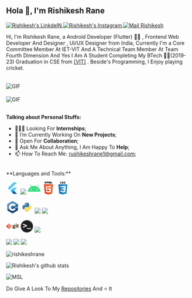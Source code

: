 ## Hola 👋, I'm Rishikesh Rane  

<a href="https://www.linkedin.com/in/rishikesh-rane-0836a484/">
  <img align="center" alt="Rishikesh's LinkdeIN" width="22px" src="https://cdn.jsdelivr.net/npm/simple-icons@v3/icons/linkedin.svg" />
</a>
<a href="https://www.instagram.com/r_i_s_h_i18/">
  <img align="center" alt="Rishikesh's Instagram" width="22px" src="https://cdn.jsdelivr.net/npm/simple-icons@v3/icons/instagram.svg" />
</a>
<a href="mailto:rushikeshrane1@gmail.com">
  <img align="center" alt="Mail Rishikesh" width="22px" src="https://cdn.jsdelivr.net/npm/simple-icons@3.1.0/icons/gmail.svg" />
</a>

<br>

<p>
Hi, I'm Rishikesh Rane, a Android Developer (Flutter) 👨‍💻 , Frontend Web Developer And Designer , UI/UX Designer from India, Currently I'm a Core Committee Member At IET-VIT And A Technical Team Member At Team Fourth Dimension And Yes I Am A Student Completing My BTech 👨‍🎓(2019-23) Graduation in CSE from <a href="https://vit.ac.in/">[VIT]</a> . Beside's Programming, I Enjoy playing cricket.
</p>
<br>
<div>
  <img align="center" alt="GIF"  width="350"  height="280"  src="https://media.giphy.com/media/hSLA7QcIpsWcGeGqRi/giphy.gif" />
 </div> 
 <br>
<div>
  <img align="center" alt="GIF"  width="350"  height="280"  src="https://media.giphy.com/media/Lmy23L3RkJ0sEWokRN/giphy.gif" />
 </div> 
 
 <br>
 <p>
  
  
**Talking about Personal Stuffs:**

- 👨🏽‍💻 Looking For **Internships**;
- 🌱 I’m Currently Working On **New Projects**; 
- 👯 Open For **Collaboration**;
- 💬 Ask Me About Anything, I Am Happy To **Help**;
- 📫 How To Reach Me: rushikeshrane1@gmail.com;

</p>
<br>
**Languages and Tools:**  


<code><img height="35" src="https://raw.githubusercontent.com/github/explore/80688e429a7d4ef2fca1e82350fe8e3517d3494d/topics/flutter/flutter.png"></code>
<code><img height="35" src="https://www.pngitem.com/pimgs/m/480-4800518_file-dart-logo-dart-programming-language-logo-hd.png"></code>
<code><img height="35" src="https://raw.githubusercontent.com/github/explore/80688e429a7d4ef2fca1e82350fe8e3517d3494d/topics/android/android.png"></code>
<code><img height="35" src="https://raw.githubusercontent.com/github/explore/80688e429a7d4ef2fca1e82350fe8e3517d3494d/topics/html/html.png"></code>
<code><img height="35" src="https://raw.githubusercontent.com/github/explore/80688e429a7d4ef2fca1e82350fe8e3517d3494d/topics/css/css.png"></code>

<code><img height="35" src="https://raw.githubusercontent.com/github/explore/80688e429a7d4ef2fca1e82350fe8e3517d3494d/topics/cpp/cpp.png"></code>
<code><img height="35" src="https://raw.githubusercontent.com/github/explore/80688e429a7d4ef2fca1e82350fe8e3517d3494d/topics/python/python.png"></code>
<code><img height="35" src="https://www.adobe.com/content/dam/cc/icons/xd.svg"></code>
<code><img height="35" src="https://cdn.worldvectorlogo.com/logos/invision-studio-3.svg"></code>

<code><img height="35" src="https://raw.githubusercontent.com/github/explore/80688e429a7d4ef2fca1e82350fe8e3517d3494d/topics/git/git.png"></code>
<code><img height="35" src="https://raw.githubusercontent.com/github/explore/80688e429a7d4ef2fca1e82350fe8e3517d3494d/topics/terminal/terminal.png"></code>
<code><img height="35" src="https://code.visualstudio.com/assets/updates/1_35/logo-stable.png"></code>

<code><img height="35" src="https://user-images.githubusercontent.com/2676579/34940598-17cc20f0-f9be-11e7-8c6d-f0190d502d64.png"></code>
<code><img height="35" src="https://d2eip9sf3oo6c2.cloudfront.net/tags/images/000/001/085/square_280/firebaselogo.png"></code>
<code><img height="35" src="https://miro.medium.com/max/438/1*0G5zu7CnXdMT9pGbYUTQLQ.png"></code>



<p align="start">
 <img src="https://github-readme-streak-stats.herokuapp.com/?user=rishikeshrane18&" alt="rishikeshrane" />
</p>

![Rishikesh's github stats](https://github-readme-stats.vercel.app/api?username=rishikeshrane18&&show_icons=true&hide_border=false&title_color=ffffff&text_color=daf7dc&icon_color=bb2acf&bg_color=191919)

![MSL](https://github-readme-stats.vercel.app/api/top-langs/?username=rishikeshrane18&layout=compact&hide_border=false&title_color=ffffff&text_color=daf7dc&icon_color=bb2acf&bg_color=191919)

Do Give A Look To My [Repositories](https://github.com/rishikeshrane18?tab=repositories) And ⭐ It 


